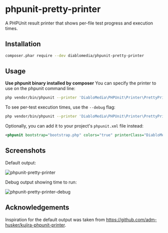 # phpunit-pretty-printer
A PHPUnit result printer that shows per-file test progress and execution times.

## Installation

```bash
composer.phar require --dev diablomedia/phpunit-pretty-printer
```

## Usage

**Use phpunit binary installed by composer**
You can specify the printer to use on the phpunit command line:

```bash
php vendor/bin/phpunit --printer 'DiabloMedia\PHPUnit\Printer\PrettyPrinter' tests/
```

To see per-test execution times, use the `--debug` flag:

```bash
php vendor/bin/phpunit --printer 'DiabloMedia\PHPUnit\Printer\PrettyPrinter' --debug tests/
```

Optionally, you can add it to your project's `phpunit.xml` file instead:

```xml
<phpunit bootstrap="bootstrap.php" colors="true" printerClass="DiabloMedia\PHPUnit\Printer\PrettyPrinter">
```

## Screenshots

Default output:

![phpunit-pretty-printer](https://cloud.githubusercontent.com/assets/1278449/13678034/d76eda8a-e6a9-11e5-8c6b-04b6ec9976eb.png "Default output")


Debug output showing time to run:

![phpunit-pretty-printer-debug](https://cloud.githubusercontent.com/assets/1278449/13678037/e0a09986-e6a9-11e5-891a-08c7b6389fca.png "Debug output showing time to run")

## Acknowledgements

Inspiration for the default output was taken from https://github.com/adm-husker/kujira-phpunit-printer.
